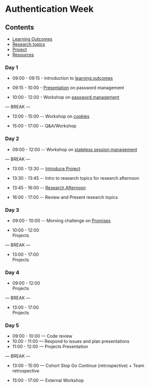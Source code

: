 # Authentication Week

## Contents

- [Learning Outcomes](./learning-outcomes.md)
- [Research topics](./research-afternoon.md)
- [Project](./project.md)
- [Resources](./resources)

### Day 1

- 09:00 - 09:15 - Introduction to [learning outcomes](./learning-outcomes.md)

- 09:15 - 10:00 - [Presentation](https://docs.google.com/presentation/d/1EwWXNoJHxRoJxhFRvwvOr2tqslQe4PBxyDeRHWJFJH4/edit#slide=id.p1) on password management 
  
- 10:00 - 12:00 - Workshop on [password management](https://github.com/foundersandcoders/ws-password-management)

— BREAK —

- 13:00 - 15:00 -- Workshop on [cookies](https://github.com/foundersandcoders/ws-cookies)

- 15:00 - 17:00
  -- Q&A/Workshop

### Day 2

- 09:00 - 12:00 -- Workshop on [stateless session management](https://github.com/foundersandcoders/ws-jwt-stateless-session)

— BREAK —

- 13:00 - 13:30
  -- [Introduce Project](./project.md)

- 13:30 - 13:45
  -- Intro to research topics for research afternoon

- 13:45 - 16:00
  -- [Research Afternoon](./research-afternoon.md)

- 16:00 - 17:00
  -- Review and Present research topics

### Day 3

- 09:00 - 10:00 -- Morning challenge on [Promises](https://github.com/foundersandcoders/mc-promise-me-this)

- 10:00 - 12:00 <br>
  Projects

— BREAK —

- 13:00 - 17:00<br>
  Projects

### Day 4

- 09:00 - 12:00 <br>
  Projects

— BREAK —

- 13:00 - 17:00 <br>
  Projects

### Day 5

- 09:00 - 10:00 — Code review 
- 10.00 - 11:00 — Respond to issues and plan presentations
- 11:00 - 12:00 — Projects Presentation

— BREAK —

- 13:00 - 15:00 — Cohort Stop Go Continue (retrospective) + Team retrospective

- 15:00 - 17:00 — External Workshop
